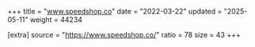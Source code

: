 +++
title = "www.speedshop.co"
date = "2022-03-22"
updated = "2025-05-11"
weight = 44234

[extra]
source = "https://www.speedshop.co/"
ratio = 78
size = 43
+++
